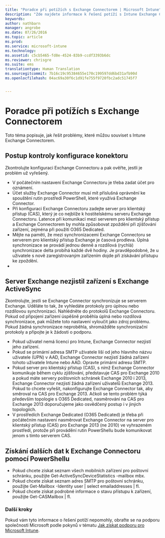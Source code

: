 ```yaml
---
title: "Poradce při potížích s Exchange Connectorem | Microsoft Intune"
description: "Zde najdete informace k řešení potíží s Intune Exchange Connectorem."
keywords: 
author: nathbarn
manager: angrobe
ms.date: 07/26/2016
ms.topic: article
ms.prod: 
ms.service: microsoft-intune
ms.technology: 
ms.assetid: c5cb5465-fd8e-4524-83b9-ccdf3393b6dc
ms.reviewer: chrisgre
ms.suite: ems
translationtype: Human Translation
ms.sourcegitcommit: 7b16c19c95384655e170c199597dd6bd31afb90d
ms.openlocfilehash: 04ac69a30f6c1d91fe755f9720fbc2adc51745f7


---
```


# Poradce při potížích s Exchange Connectorem
Toto téma popisuje, jak řešit problémy, které můžou souviset s Intune Exchange Connectorem.

## Postup kontroly konfigurace konektoru 

Zkontrolujte konfiguraci Exchange Connectoru a pak ověřte, jestli je problém už vyřešený.

- V počátečním nastavení Exchange Connectoru je třeba zadat účet pro oznámení.
- Účet služby Exchange Connector musí mít příslušná oprávnění ke spouštění rutin prostředí PowerShell, které využívá Exchange Connector.
- Při konfiguraci Exchange Connectoru zadejte server pro klientský přístup (CAS), který je co nejblíže k hostitelskému serveru Exchange Connectoru. Latence při komunikaci mezi serverem pro klientský přístup a Exchange Connectorem by mohla způsobovat zpoždění při zjišťování zařízení, zejména při použití O365 Dedicated.
- Mějte na paměti, že mezi synchronizacemi Exchange Connectoru se serverem pro klientský přístup Exchange je časová prodleva. Úplná synchronizace se provádí jednou denně a rozdílová (rychlá) synchronizace delta probíhá každé dvě hodiny. Je pravděpodobné, že u uživatele s nově zaregistrovaným zařízením dojde při získávání přístupu ke zpoždění.
- 
## Server Exchange nezjistil zařízení s Exchange ActiveSync
Zkontrolujte, jestli se Exchange Connector synchronizuje se serverem Exchange. Uděláte to tak, že vyhledáte protokoly pro úplnou nebo rozdílovou synchronizaci. Nahlédněte do protokolů Exchange Connectoru. Pokud od připojení zařízení úspěšně proběhla úplná nebo rozdílová synchronizace, pak můžete toto nastavení vyloučit jako zdroj problému. Pokud žádná synchronizace neproběhla, shromážděte synchronizační protokoly a připojte je k žádosti o podporu.

- Pokud uživatel nemá licenci pro Intune, Exchange Connector nezjistí jeho zařízení.
- Pokud se primární adresa SMTP uživatele liší od jeho hlavního názvu uživatele (UPN) v AAD, Exchange Connector nezjistí žádná zařízení tohoto uživatele Intune nebo AAD. Opravte primární adresu SMTP.
- Pokud server pro klientský přístup (CAS), s nímž Exchange Connector komunikuje během cyklu zjišťování, představuje CAS pro Exchange 2010 a pokud máte servery poštovních schránek Exchange 2010 i 2013, Exchange Connector nezjistí žádná zařízení uživatelů Exchange 2013. Pokud to chcete vyřešit, nakonfigurujte Exchange Connector tak, aby směroval na CAS pro Exchange 2013.  Ačkoli se tento problém týká především topologie s O365 Dedicated, nasměrování na CAS pro Exchange 2013 doporučujeme jako osvědčený postup i v jiných topologiích.
- V prostředích Exchange Dedicated (O365 Dedicated) je třeba při počátečním nastavení nasměrovat Exchange Connector na server pro klientský přístup (CAS) pro Exchange 2013 (ne 2010) ve vyhrazeném prostředí, protože při provádění rutin PowerShellu bude komunikovat jenom s tímto serverem CAS.


## Získání dalších dat k Exchange Connectoru pomocí PowerShellu
- Pokud chcete získat seznam všech mobilních zařízení pro poštovní schránku, použijte Get-ActiveSyncDeviceStatistics -mailbox mbx.
- Pokud chcete získat seznam adres SMTP pro poštovní schránku, použijte Get-Mailbox -Identity user | select emailaddresses | fl.
- Pokud chcete získat podrobné informace o stavu přístupu k zařízení, použijte Get-CASMailbox <upn> | fl.

### Další kroky
Pokud vám tyto informace o řešení potíží nepomohly, obraťte se na podporu společnosti Microsoft podle pokynů v tématu [Jak získat podporu pro Microsoft Intune](how-to-get-support-for-microsoft-intune.md).



<!--HONumber=Aug16_HO1-->



